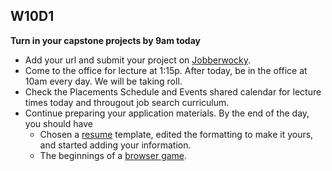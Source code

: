 ## W10D1
**Turn in your capstone projects by 9am today**
* Add your url and submit your project on [Jobberwocky][Jobberwocky].  
* Come to the office for lecture at 1:15p.  After today, be in the office at 10am every day.  We will be taking roll.
* Check the Placements Schedule and Events shared calendar for lecture times today and througout job search curriculum.
* Continue preparing your application materials.  By the end of the day, you should have
  * Chosen a [resume][resume] template, edited the formatting to make it yours, and started adding your information.
  * The beginnings of a [browser game][browser-game].

[capstone-checklist]: https://github.com/appacademy/capstone-project-curriculum/blob/master/readings/capstone-checklist.md


[resume]: ../self-presentation/resume.md
[browser-game]: ../self-presentation/browser_game.md
[Jobberwocky]: http://progress.appacademy.io/jobberwocky
